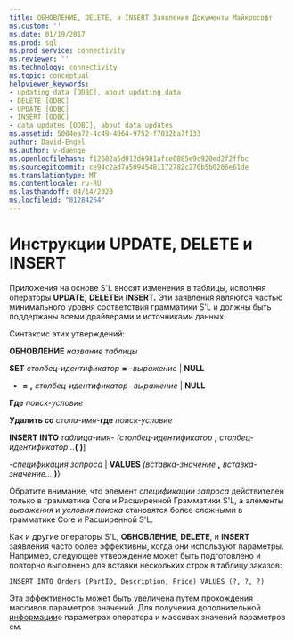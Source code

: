```yaml
---
title: ОБНОВЛЕНИЕ, DELETE, и INSERT Заявления Документы Майкрософт
ms.custom: ''
ms.date: 01/19/2017
ms.prod: sql
ms.prod_service: connectivity
ms.reviewer: ''
ms.technology: connectivity
ms.topic: conceptual
helpviewer_keywords:
- updating data [ODBC], about updating data
- DELETE [ODBC]
- UPDATE [ODBC]
- INSERT [ODBC]
- data updates [ODBC], about data updates
ms.assetid: 5004ea72-4c49-4064-9752-f7032ba7f133
author: David-Engel
ms.author: v-daenge
ms.openlocfilehash: f12682a5d012d6981afce0085e9c920ed2f2ffbc
ms.sourcegitcommit: ce94c2ad7a50945481172782c270b5b0206e61de
ms.translationtype: MT
ms.contentlocale: ru-RU
ms.lasthandoff: 04/14/2020
ms.locfileid: "81284264"
---
```

# <a name="update-delete-and-insert-statements"></a>Инструкции UPDATE, DELETE и INSERT
Приложения на основе S'L вносят изменения в таблицы, исполняя операторы **UPDATE,** **DELETE**и **INSERT.** Эти заявления являются частью минимального уровня соответствия грамматики S'L и должны быть поддержаны всеми драйверами и источниками данных.  
  
 Синтаксис этих утверждений:  
  
 **ОБНОВЛЕНИЕ** _название таблицы_  
  
 **SET** _столбец-идентификатор_ **=** -*выражение* &#124; **NULL**  
  
 - **=** **,** _столбец-идентификатор_ -*выражение* &#124; **NULL**  
  
 **Где** _поиск-условие_  
  
 **Удалить со** _стола-имя_-**где** _поиск-условие_  
  
 **INSERT INTO** _таблица-имя_- _(столбец-идентификатор_ **,** _столбец-идентификатор..._**(** **)**]  
  
 -*спецификация запроса* &#124; **VALUES** _(вставка-значение_ **,** _вставка-значение..._ **)**}  
  
 Обратите внимание, что элемент *спецификации запроса* действителен только в грамматике Core и Расширенной Грамматики S'L, а элементы *выражения* и *условия поиска* становятся более сложными в грамматике Core и Расширенной S'L.  
  
 Как и другие операторы S'L, **ОБНОВЛЕНИЕ**, **DELETE**, и **INSERT** заявления часто более эффективны, когда они используют параметры. Например, следующее утверждение может быть подготовлено и повторно выполнено для вставки нескольких строк в таблицу заказов:  
  
```  
INSERT INTO Orders (PartID, Description, Price) VALUES (?, ?, ?)  
```  
  
 Эта эффективность может быть увеличена путем прохождения массивов параметров значений. Для получения дополнительной [информации](../../../odbc/reference/develop-app/statement-parameters.md)о параметрах оператора и массивах значений параметров см.
